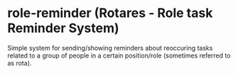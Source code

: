 # role-reminder (Rotares - Role task Reminder System)

Simple system for sending/showing reminders about reoccuring tasks related to a group of people in a certain position/role (sometimes referred to as rota).
